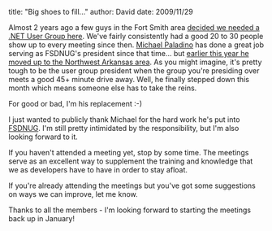 
title: "Big shoes to fill..."
author: David
date: 2009/11/29

Almost 2 years ago a few guys in the Fort Smith area [decided we needed a .NET User Group here](http://www.mohundro.com/blog/2008/02/11/MyFirstNETUserGroupMeetingAndFSDNUG.aspx). We've fairly consistently had a good 20 to 30 people show up to every meeting since then. [Michael Paladino](http://www.mpaladino.com/) has done a great job serving as FSDNUG's president since that time… but [earlier this year he moved up to the Northwest Arkansas area](http://www.mpaladino.com/post/A-New-Adventure.aspx). As you might imagine, it's pretty tough to be the user group president when the group you're presiding over meets a good 45+ minute drive away. Well, he finally stepped down this month which means someone else has to take the reins.

For good or bad, I'm his replacement :-) 

I just wanted to publicly thank Michael for the hard work he's put into [FSDNUG](http://fsdnug.org). I'm still pretty intimidated by the responsibility, but I'm also looking forward to it.

If you haven't attended a meeting yet, stop by some time. The meetings serve as an excellent way to supplement the training and knowledge that we as developers have to have in order to stay afloat. 

If you're already attending the meetings but you've got some suggestions on ways we can improve, let me know. 

Thanks to all the members - I'm looking forward to starting the meetings back up in January!
